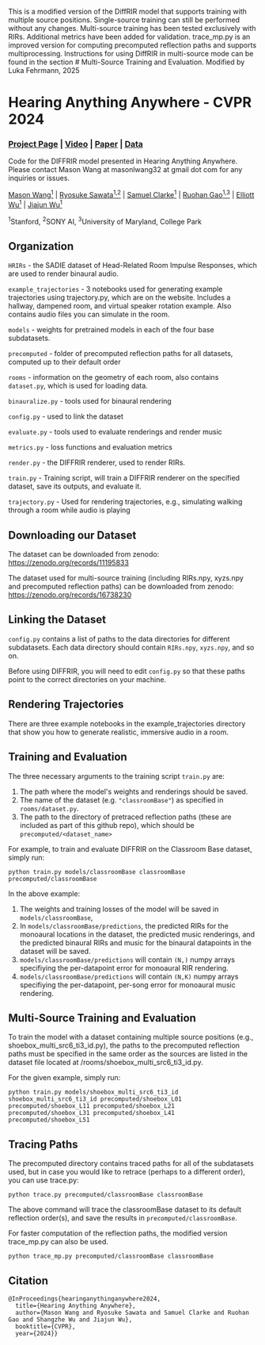 This is a modified version of the DiffRIR model that supports training with multiple source positions. Single-source training can still be performed without any changes. Multi-source training has been tested exclusively with RIRs. Additional metrics have been added for validation. trace_mp.py is an improved version for computing precomputed reflection paths and supports multiprocessing. Instructions for using DiffRIR in multi-source mode can be found in the section # Multi-Source Training and Evaluation.
Modified by Luka Fehrmann, 2025

# Hearing Anything Anywhere - CVPR 2024

### [Project Page](https://masonlwang.com/hearinganythinganywhere) | [Video](https://www.youtube.com/watch?v=Cv9oOFVXem4) | [Paper](https://arxiv.org/pdf/2406.07532) | [Data](https://zenodo.org/records/11195833)

Code for the DIFFRIR model presented in Hearing Anything Anywhere. Please contact Mason Wang at masonlwang32 at gmail dot com for any inquiries or issues.

[Mason Wang<sup>1</sup>](https://masonlwang.com/) | [Ryosuke Sawata<sup>1,2</sup>](https://www.linkedin.com/in/rsawata/?original_referer=https%3A%2F%2Fwww%2Egoogle%2Ecom%2F&originalSubdomain=jp) | [Samuel Clarke<sup>1</sup>](https://samuelpclarke.com/) | [Ruohan Gao<sup>1,3</sup>](https://ruohangao.github.io/) | [Elliott Wu<sup>1</sup>](https://elliottwu.com) |  [Jiajun Wu<sup>1</sup>](https://jiajunwu.com)

<sup>1</sup>Stanford, <sup>2</sup>SONY AI, <sup>3</sup>University of Maryland, College Park



## Organization

```HRIRs``` - the SADIE dataset of Head-Related Room Impulse Responses, which are used to render binaural audio.

```example_trajectories``` - 3 notebooks used for generating example trajectories using trajectory.py, which are on the website. Includes a hallway, dampened room, and virtual speaker rotation example. Also contains audio files you can simulate in the room.

```models``` - weights for pretrained models in each of the four base subdatasets.

```precomputed``` - folder of precomputed reflection paths for all datasets, computed up to their default order

```rooms``` - information on the geometry of each room, also contains ```dataset.py```, which is used for loading data.

```binauralize.py``` - tools used for binaural rendering

```config.py``` - used to link the dataset

```evaluate.py``` - tools used to evaluate renderings and render music

```metrics.py``` - loss functions and evaluation metrics

```render.py``` - the DIFFRIR renderer, used to render RIRs.

```train.py``` - Training script, will train a DIFFRIR renderer on the specified dataset, save its outputs, and evaluate it.

```trajectory.py``` - Used for rendering trajectories, e.g., simulating walking through a room while audio is playing

## Downloading our Dataset
The dataset can be downloaded from zenodo: https://zenodo.org/records/11195833

The dataset used for multi-source training (including RIRs.npy, xyzs.npy and precomputed reflection paths) can be downloaded from zenodo: https://zenodo.org/records/16738230


## Linking the Dataset

```config.py``` contains a list of paths to the data directories for different subdatasets. Each data directory should contain ```RIRs.npy```, ```xyzs.npy```, and so on.

Before using DIFFRIR, you will need to edit ```config.py``` so that these paths point to the correct directories on your machine.


## Rendering Trajectories
There are three example notebooks in the example_trajectories directory that show you how to generate realistic, immersive audio in a room.


## Training and Evaluation
The three necessary arguments to the training script ```train.py``` are:
1. The path where the model's weights and renderings should be saved.
2. The name of the dataset (e.g. ```"classroomBase"```) as specified in ```rooms/dataset.py```.
3. The path to the directory of pretraced reflection paths (these are included as part of this github repo), which should be ```precomputed/<dataset_name>```

For example, to train and evaluate DIFFRIR on the Classroom Base dataset, simply run:
```
python train.py models/classroomBase classroomBase precomputed/classroomBase
```

In the above example:
1. The weights and training losses of the model will be saved in ```models/classroomBase```,
2. In ```models/classroomBase/predictions```, the predicted RIRs for the monoaural locations in the dataset, the predicted music renderings, and the predicted binaural RIRs and music for the binaural datapoints in the dataset will be saved.
3. ```models/classroomBase/predictions``` will contain ```(N,)``` numpy arrays specifiying the per-datapoint error for monoaural RIR rendering.
4. ```models/classroomBase/predictions``` will contain ```(N,K)``` numpy arrays specifiying the per-datapoint, per-song error for monoaural music rendering.

## Multi-Source Training and Evaluation

To train the model with a dataset containing multiple source positions (e.g., shoebox_multi_src6_ti3_id.py), the paths to the precomputed reflection paths must be specified in the same order as the sources are listed in the dataset file located at /rooms/shoebox_multi_src6_ti3_id.py.

For the given example, simply run:
```
python train.py models/shoebox_multi_src6_ti3_id shoebox_multi_src6_ti3_id precomputed/shoebox_L01 precomputed/shoebox_L11 precomputed/shoebox_L21 precomputed/shoebox_L31 precomputed/shoebox_L41 precomputed/shoebox_L51
```

## Tracing Paths
The precomputed directory contains traced paths for all of the subdatasets used, but in case you would like to retrace (perhaps to a different order), you can use trace.py:
```
python trace.py precomputed/classroomBase classroomBase
```
The above command will trace the classroomBase dataset to its default reflection order(s), and save the results in ```precomputed/classroomBase```.

For faster computation of the reflection paths, the modified version trace_mp.py can also be used.
```
python trace_mp.py precomputed/classroomBase classroomBase
```

## Citation
```
@InProceedings{hearinganythinganywhere2024,
  title={Hearing Anything Anywhere},
  author={Mason Wang and Ryosuke Sawata and Samuel Clarke and Ruohan Gao and Shangzhe Wu and Jiajun Wu},
  booktitle={CVPR},
  year={2024}}


```
